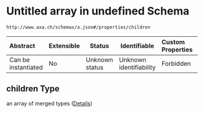 # Untitled array in undefined Schema

```txt
http://www.axa.ch/schemas/a.json#/properties/children
```




| Abstract            | Extensible | Status         | Identifiable            | Custom Properties | Additional Properties | Access Restrictions | Defined In                                |
| :------------------ | ---------- | -------------- | ----------------------- | :---------------- | --------------------- | ------------------- | ----------------------------------------- |
| Can be instantiated | No         | Unknown status | Unknown identifiability | Forbidden         | Allowed               | none                | [a.json\*](a.json "open original schema") |

## children Type

an array of merged types ([Details](a-properties-children-items.md))
